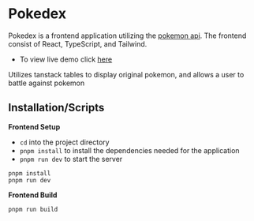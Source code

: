 # Pokedex

Pokedex is a frontend application utilizing the [pokemon api](https://pokeapi.co/).
The frontend consist of React, TypeScript, and Tailwind. 
- To view live demo click [here](https://pokedex-benson.netlify.app/)

Utilizes tanstack tables to display original pokemon, and allows a user to battle against pokemon

## Installation/Scripts

**Frontend Setup**

- `cd` into the project directory 
- `pnpm install` to install the dependencies needed for the application
- `pnpm run dev` to start the server

```console
pnpm install
pnpm run dev
```

**Frontend Build** 
```console
pnpm run build
```